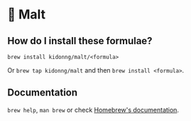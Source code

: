 # 🍺 Malt

## How do I install these formulae?
`brew install kidonng/malt/<formula>`

Or `brew tap kidonng/malt` and then `brew install <formula>`.

## Documentation
`brew help`, `man brew` or check [Homebrew's documentation](https://docs.brew.sh).
